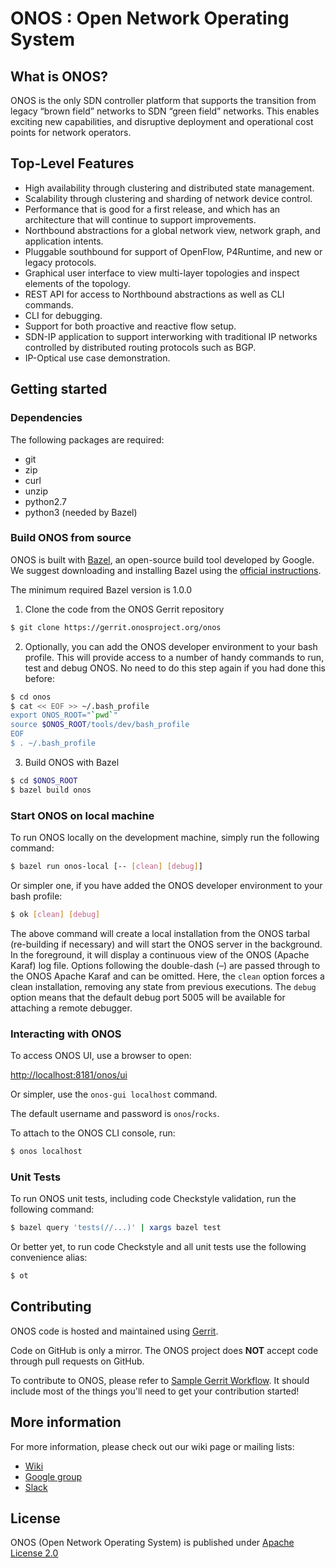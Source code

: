 # ONOS : Open Network Operating System


## What is ONOS?
ONOS is the only SDN controller platform that supports the transition from
legacy “brown field” networks to SDN “green field” networks. This enables
exciting new capabilities, and disruptive deployment and operational cost points
for network operators.

## Top-Level Features

* High availability through clustering and distributed state management.
* Scalability through clustering and sharding of network device control.
* Performance that is good for a first release, and which has an architecture
  that will continue to support improvements.
* Northbound abstractions for a global network view, network graph, and
  application intents.
* Pluggable southbound for support of OpenFlow, P4Runtime, and new or legacy
  protocols.
* Graphical user interface to view multi-layer topologies and inspect elements
  of the topology.
* REST API for access to Northbound abstractions as well as CLI commands.
* CLI for debugging.
* Support for both proactive and reactive flow setup.
* SDN-IP application to support interworking with traditional IP networks
  controlled by distributed routing protocols such as BGP.
* IP-Optical use case demonstration.


## Getting started

### Dependencies

The following packages are required:

* git
* zip
* curl
* unzip
* python2.7
* python3 (needed by Bazel)

### Build ONOS from source

ONOS is built with [Bazel](https://bazel.build/), an open-source build tool
developed by Google. We suggest downloading and installing Bazel using the
[official instructions](https://docs.bazel.build/versions/master/install.html).

The minimum required Bazel version is 1.0.0

1. Clone the code from the ONOS Gerrit repository
```bash
$ git clone https://gerrit.onosproject.org/onos
```

2. Optionally, you can add the ONOS developer environment to your bash profile.
   This will provide access to a number of handy commands to run, test and debug
   ONOS. No need to do this step again if you had done this before:
```bash
$ cd onos
$ cat << EOF >> ~/.bash_profile
export ONOS_ROOT="`pwd`"
source $ONOS_ROOT/tools/dev/bash_profile
EOF
$ . ~/.bash_profile
```

3. Build ONOS with Bazel
```bash
$ cd $ONOS_ROOT
$ bazel build onos
```

### Start ONOS on local machine

To run ONOS locally on the development machine, simply run the following command:

```bash
$ bazel run onos-local [-- [clean] [debug]]
```

Or simpler one, if you have added the ONOS developer environment to your bash
profile:

```bash
$ ok [clean] [debug]
```

The above command will create a local installation from the ONOS tarbal
(re-building if necessary) and will start the ONOS server in the background. In
the foreground, it will display a continuous view of the ONOS (Apache Karaf) log
file. Options following the double-dash (–) are passed through to the ONOS
Apache Karaf and can be omitted. Here, the `clean` option forces a clean
installation, removing any state from previous executions. The `debug` option
means that the default debug port 5005 will be available for attaching a remote
debugger.

### Interacting with ONOS

To access ONOS UI, use a browser to open:

[http://localhost:8181/onos/ui](http://localhost:8181/onos/ui)

Or simpler, use the `onos-gui localhost` command.

The default username and password is `onos`/`rocks`.

To attach to the ONOS CLI console, run:

```bash
$ onos localhost
```

### Unit Tests

To run ONOS unit tests, including code Checkstyle validation, run the following
command:

```bash
$ bazel query 'tests(//...)' | xargs bazel test
```

Or better yet, to run code Checkstyle and all unit tests use the following
convenience alias:

```bash
$ ot
```

## Contributing

ONOS code is hosted and maintained using [Gerrit](https://gerrit.onosproject.org/).

Code on GitHub is only a mirror. The ONOS project does **NOT** accept code
through pull requests on GitHub.

To contribute to ONOS, please refer to [Sample Gerrit
Workflow](https://wiki.onosproject.org/display/ONOS/Sample+Gerrit+Workflow). It
should include most of the things you'll need to get your contribution started!

## More information

For more information, please check out our wiki page or mailing lists:

* [Wiki](https://wiki.onosproject.org/)
* [Google group](https://groups.google.com/a/onosproject.org/forum/#!forum/onos-dev)
* [Slack](https://onosproject.slack.com)

## License

ONOS (Open Network Operating System) is published under [Apache License
2.0](https://github.com/opennetworkinglab/onos/blob/master/LICENSE.txt)
